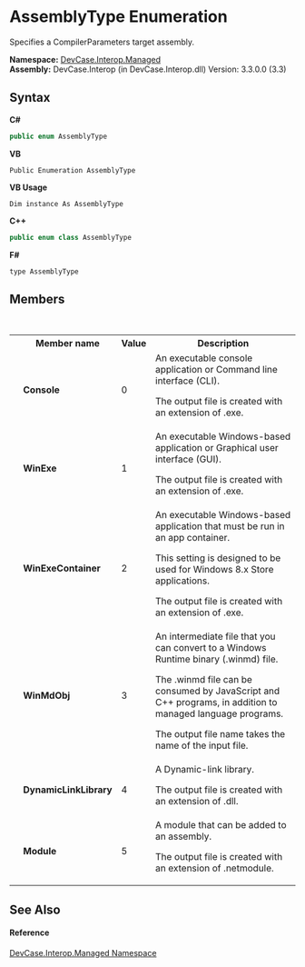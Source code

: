 # AssemblyType Enumeration
 

Specifies a CompilerParameters target assembly.

**Namespace:**&nbsp;<a href="N_DevCase_Interop_Managed">DevCase.Interop.Managed</a><br />**Assembly:**&nbsp;DevCase.Interop (in DevCase.Interop.dll) Version: 3.3.0.0 (3.3)

## Syntax

**C#**<br />
``` C#
public enum AssemblyType
```

**VB**<br />
``` VB
Public Enumeration AssemblyType
```

**VB Usage**<br />
``` VB Usage
Dim instance As AssemblyType
```

**C++**<br />
``` C++
public enum class AssemblyType
```

**F#**<br />
``` F#
type AssemblyType
```


## Members
&nbsp;<table><tr><th></th><th>Member name</th><th>Value</th><th>Description</th></tr><tr><td /><td target="F:DevCase.Interop.Managed.AssemblyType.Console">**Console**</td><td>0</td><td>An executable console application or Command line interface (CLI). 

 The output file is created with an extension of .exe.</td></tr><tr><td /><td target="F:DevCase.Interop.Managed.AssemblyType.WinExe">**WinExe**</td><td>1</td><td>An executable Windows-based application or Graphical user interface (GUI). 

 The output file is created with an extension of .exe.</td></tr><tr><td /><td target="F:DevCase.Interop.Managed.AssemblyType.WinExeContainer">**WinExeContainer**</td><td>2</td><td>An executable Windows-based application that must be run in an app container. 

 This setting is designed to be used for Windows 8.x Store applications. 

 The output file is created with an extension of .exe.</td></tr><tr><td /><td target="F:DevCase.Interop.Managed.AssemblyType.WinMdObj">**WinMdObj**</td><td>3</td><td>An intermediate file that you can convert to a Windows Runtime binary (.winmd) file. 

 The .winmd file can be consumed by JavaScript and C++ programs, in addition to managed language programs. 

 The output file name takes the name of the input file.</td></tr><tr><td /><td target="F:DevCase.Interop.Managed.AssemblyType.DynamicLinkLibrary">**DynamicLinkLibrary**</td><td>4</td><td>A Dynamic-link library. 

 The output file is created with an extension of .dll.</td></tr><tr><td /><td target="F:DevCase.Interop.Managed.AssemblyType.Module">**Module**</td><td>5</td><td>A module that can be added to an assembly. 

 The output file is created with an extension of .netmodule.</td></tr></table>

## See Also


#### Reference
<a href="N_DevCase_Interop_Managed">DevCase.Interop.Managed Namespace</a><br />
